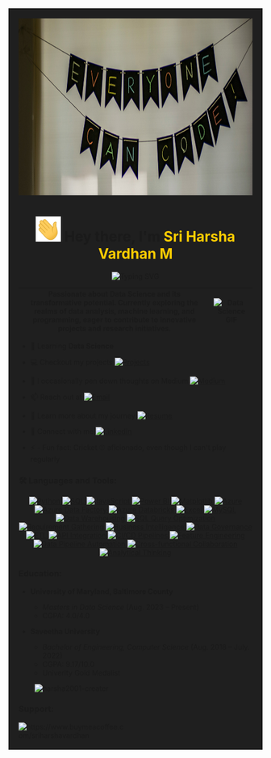 <div style="background-color: #1f1f1f; padding: 20px;">
<div align="center">
  <img src="https://github.com/Harsha2001-creater/Harsha2001-creater/blob/main/banner.jpg" alt="Profile Banner" style="width: 100%; height: 350px">
</div>



<h1 align="center"><img src="https://raw.githubusercontent.com/ABSphreak/ABSphreak/master/gifs/Hi.gif" alt="Wave GIF" width="50" height="50"> Hey there, I'm <span style="color:#ffcc00">Sri Harsha Vardhan M</span></h1>

<div align="center">
    <img src="https://readme-typing-svg.herokuapp.com?color=F75305&amp;size=30&amp;center=true&amp;vCenter=true&amp;width=500&amp;height=70&amp;lines=Front+End+Developer;Data+Analyst;Power+BI+Analyst;Open+Source+AI%2FML+Developer+;Nice+to+meet+you..!" alt="Typing SVG" style="max-width: 100%;">

</div>


| Passionate about Data Science and its transformative potential. Currently exploring the realms of data analysis, machine learning, and programming, eager to contribute to innovative projects and research initiatives. | <div align="center"><img src="https://media.giphy.com/media/2IudUHdI075HL02Pkk/giphy.gif?cid=790b7611oogvdkp479t4d6hb10je4x2xxdct3p47lz86t7ar&ep=v1_gifs_search&rid=giphy.gif&ct=g" alt="Data Science GIF" width="300" height="200"/></div> |
| --- | --- |







- 🌱 Learning **Data Science**
- 💻 Checkout my projects [![Projects](https://img.shields.io/badge/-Projects-181717?style=flat-square&labelColor=000000&logo=GitHub&link=https://github.com/Harsha2001-creater)](https://github.com/Harsha2001-creater)

- 📝 I occasionally pen down thoughts on Medium [![Medium](https://img.shields.io/badge/-@sriharshawrites-03a57a?style=flat-square&labelColor=000000&logo=Medium&link=https://medium.com/@sriharshawrites/)](https://medium.com/@sriharshawrites/)

- 📫 Reach out at [![Email](https://img.shields.io/badge/-msriharshavardhan2001%40gmail.com-c14438?style=flat-square&labelColor=000000&logo=Gmail&link=mailto:msriharshavardhan2001@gmail.com)](mailto:msriharshavardhan2001@gmail.com)

- 📄 Learn more about my journey [![Resume](https://img.shields.io/badge/-Resume-0a66c2?style=flat-square&labelColor=000000&logo=resume&link=https://drive.google.com/drive/folders/1L73hcZNihTv0P5PmuPsqgAOWSauT12Ks?usp=sharing)](https://drive.google.com/drive/folders/1L73hcZNihTv0P5PmuPsqgAOWSauT12Ks?usp=sharing)

  
- 🤝 Connect with me [![LinkedIn](https://img.shields.io/badge/-Connect-0a66c2?style=flat-square&labelColor=000000&logo=LinkedIn&link=https://www.linkedin.com/in/sriharshavardhanm/)](https://www.linkedin.com/in/sriharshavardhanm/)



- ⚡ - Fun fact: Cricket ⚾ aficionado, even though I can't play regularly

<h3 align="left">🛠️ Languages and Tools:</h3>
<div align="center">
  <!-- Programming Languages -->
  <a href="https://www.python.org/" rel="nofollow">
    <img src="https://img.shields.io/badge/Python-3776AB?style=for-the-badge&logo=python&logoColor=white" alt="Python">
  </a>
  <a href="https://www.microsoft.com/en-us/sql-server/sql-server-2022" rel="nofollow">
    <img src="https://img.shields.io/badge/SQL-CC2927?style=for-the-badge&logo=microsoft-sql-server&logoColor=white" alt="SQL">
  </a>
  <a href="https://developer.mozilla.org/en-US/docs/Web/JavaScript" rel="nofollow">
    <img src="https://img.shields.io/badge/JavaScript-F7DF1E?style=for-the-badge&logo=javascript&logoColor=black" alt="JavaScript">
  </a>
  
  <!-- Data Visualization -->
  <a href="https://powerbi.microsoft.com/" rel="nofollow">
    <img src="https://img.shields.io/badge/Power%20BI-F2C811?style=for-the-badge&logo=powerbi&logoColor=black" alt="Power BI">
  </a>
  <a href="https://matplotlib.org/" rel="nofollow">
    <img src="https://img.shields.io/badge/Matplotlib-11557c?style=for-the-badge&logo=python&logoColor=white" alt="Matplotlib">
  </a>
  
  <!-- Cloud & Tools -->
  <a href="https://azure.microsoft.com/en-us/" rel="nofollow">
    <img src="https://img.shields.io/badge/Microsoft%20Azure-0078D4?style=for-the-badge&logo=microsoft-azure&logoColor=white" alt="Azure">
  </a>
  <a href="https://azure.microsoft.com/en-us/products/data-factory/" rel="nofollow">
    <img src="https://img.shields.io/badge/Azure%20Data%20Factory-0089D6?style=for-the-badge&logo=azure-data-factory&logoColor=white" alt="Azure Data Factory">
  </a>
  <a href="https://azure.microsoft.com/en-us/products/databricks/" rel="nofollow">
    <img src="https://img.shields.io/badge/Azure%20Databricks-FF3621?style=for-the-badge&logo=databricks&logoColor=white" alt="Azure Databricks">
  </a>
  <a href="https://www.microsoft.com/en-us/microsoft-365/excel" rel="nofollow">
    <img src="https://img.shields.io/badge/Excel-217346?style=for-the-badge&logo=microsoft-excel&logoColor=white" alt="Excel">
  </a>
  
  <!-- Databases & Data Engineering -->
  <a href="https://www.mysql.com/" rel="nofollow">
    <img src="https://img.shields.io/badge/MySQL-4479A1?style=for-the-badge&logo=mysql&logoColor=white" alt="MySQL">
  </a>
  <a href="https://en.wikipedia.org/wiki/Data_warehouse" rel="nofollow">
    <img src="https://img.shields.io/badge/Data%20Warehousing-0078D4?style=for-the-badge&logo=microsoft-azure&logoColor=white" alt="Data Warehousing">
  </a>
  <a href="https://en.wikipedia.org/wiki/Query_optimization" rel="nofollow">
    <img src="https://img.shields.io/badge/SQL%20Query%20Optimization-CC2927?style=for-the-badge&logo=microsoft-sql-server&logoColor=white" alt="SQL Query Optimization">
  </a>
  
  <!-- Business & Data Analysis -->
  <a href="https://en.wikipedia.org/wiki/Requirements_analysis" rel="nofollow">
    <img src="https://img.shields.io/badge/Requirement%20Gathering-4B8BBE?style=for-the-badge&logo=data&logoColor=white" alt="Requirement Gathering">
  </a>
  <a href="https://en.wikipedia.org/wiki/Business_intelligence" rel="nofollow">
    <img src="https://img.shields.io/badge/Business%20Intelligence-F2C811?style=for-the-badge&logo=powerbi&logoColor=black" alt="Business Intelligence">
  </a>
  <a href="https://en.wikipedia.org/wiki/Data_governance" rel="nofollow">
    <img src="https://img.shields.io/badge/Data%20Governance-0078D4?style=for-the-badge&logo=data&logoColor=white" alt="Data Governance">
  </a>
  
  <!-- ETL & Automation -->
  <a href="https://en.wikipedia.org/wiki/Extract,_transform,_load" rel="nofollow">
    <img src="https://img.shields.io/badge/ETL-4B8BBE?style=for-the-badge&logo=data&logoColor=white" alt="ETL">
  </a>
  <a href="https://en.wikipedia.org/wiki/API" rel="nofollow">
    <img src="https://img.shields.io/badge/API%20Integration-46a2f1?style=for-the-badge&logo=data&logoColor=white" alt="API Integration">
  </a>
  <a href="https://en.wikipedia.org/wiki/CI/CD" rel="nofollow">
    <img src="https://img.shields.io/badge/CI%2FCD%20Pipelines-2088FF?style=for-the-badge&logo=github-actions&logoColor=white" alt="CI/CD Pipelines">
  </a>
  <a href="https://en.wikipedia.org/wiki/Feature_engineering" rel="nofollow">
    <img src="https://img.shields.io/badge/Feature%20Engineering-F7931E?style=for-the-badge&logo=scikit-learn&logoColor=white" alt="Feature Engineering">
  </a>
  <a href="https://en.wikipedia.org/wiki/Data_pipeline" rel="nofollow">
    <img src="https://img.shields.io/badge/Data%20Pipeline%20Automation-0089D6?style=for-the-badge&logo=azure-data-factory&logoColor=white" alt="Data Pipeline Automation">
  </a>
  
  <!-- Soft Skills -->
  <a href="https://en.wikipedia.org/wiki/Cross-functional_team" rel="nofollow">
    <img src="https://img.shields.io/badge/Cross--functional%20Collaboration-6264A7?style=for-the-badge&logo=microsoft-teams&logoColor=white" alt="Cross-functional Collaboration">
  </a>
  <a href="https://en.wikipedia.org/wiki/Critical_thinking" rel="nofollow">
    <img src="https://img.shields.io/badge/Analytical%20Thinking-4B8BBE?style=for-the-badge&logo=data&logoColor=white" alt="Analytical Thinking">
  </a>
</div>



### Education:
- **University of Maryland, Baltimore County**
  - *Masters in Data Science* (Aug. 2023 – Present)
  - CGPA: 4.0/4.0

- **Saveetha University**
  - *Bachelor of Engineering, Computer Science* (Aug. 2018 – July. 2022)
  - CGPA: 9.17/10.0
  - Univerity Gold Medalist


<div style="display: flex; justify-content: center; align-items: center;">
  <img src="https://github-readme-stats.vercel.app/api/top-langs?username=harsha2001-creater&show_icons=true&locale=en&layout=compact" alt="harsha2001-creater" width="400" />
</div>


<h3 align="left">Support:</h3>
<p><a href="https://www.buymeacoffee.com/sriharshavardhan"> <img align="left" src="https://cdn.buymeacoffee.com/buttons/v2/default-yellow.png" height="50" width="210" alt="https://www.buymeacoffee.com/sriharshavardhan" /></a></p><br><br>

